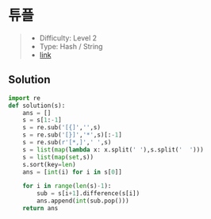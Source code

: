# 튜플

> - Difficulty: Level 2
> - Type: Hash / String
> - [link](https://programmers.co.kr/learn/courses/30/lessons/64065)

## Solution

```python
import re
def solution(s):
    ans = []
    s = s[1:-1]
    s = re.sub('[{]','',s)
    s = re.sub('[}]','*',s)[:-1]
    s = re.sub(r'[*,]',' ',s)
    s = list(map(lambda x: x.split(' '),s.split('  ')))
    s = list(map(set,s))
    s.sort(key=len)
    ans = [int(i) for i in s[0]]

    for i in range(len(s)-1):
        sub = s[i+1].difference(s[i])
        ans.append(int(sub.pop()))
    return ans
```
